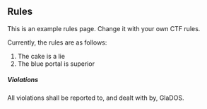 ## Rules
This is an example rules page. Change it with your own CTF rules.

Currently, the rules are as follows:

1) The cake is a lie
2) The blue portal is superior 

##### Violations
All violations shall be reported to, and dealt with by, GlaDOS.